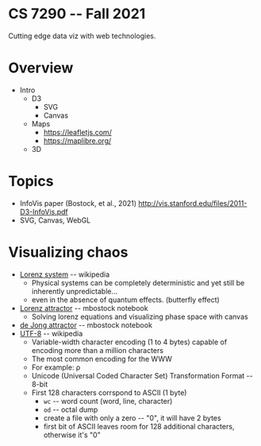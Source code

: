 
# CS 7290 -- Fall 2021

Cutting edge data viz with web technologies.

# Overview

* Intro
  * D3
    * SVG
    * Canvas
  * Maps
    * https://leafletjs.com/
    * https://maplibre.org/
  * 3D

# Topics

* InfoVis paper (Bostock, et al., 2021) http://vis.stanford.edu/files/2011-D3-InfoVis.pdf
* SVG, Canvas, WebGL

# Visualizing chaos

* [Lorenz system](https://en.wikipedia.org/wiki/Lorenz_system) -- wikipedia
  * Physical systems can be completely deterministic and yet still be inherently unpredictable...
  * even in the absence of quantum effects. (butterfly effect)
* [Lorenz attractor](https://observablehq.com/@mbostock/lorenz-attractor) -- mbostock notebook
  * Solving lorenz equations and visualizing phase space with canvas
* [de Jong attractor](https://observablehq.com/@mbostock/de-jong-attractor-ii) -- mbostock notebook
* [UTF-8](https://en.wikipedia.org/wiki/UTF-8) -- wikipedia
  * Variable-width character encoding (1 to 4 bytes) capable of encoding more than a million characters
  * The most common encoding for the WWW
  * For example: ρ
  * Unicode (Universal Coded Character Set) Transformation Format -- 8-bit
  * First 128 characters corrspond to ASCII (1 byte)
    * `wc` -- word count (word, line, character)
    * `od` -- octal dump
    * create a file with only a zero -- "0", it will have 2 bytes
    * first bit of ASCII leaves room for 128 additional characters, otherwise it's "0"
